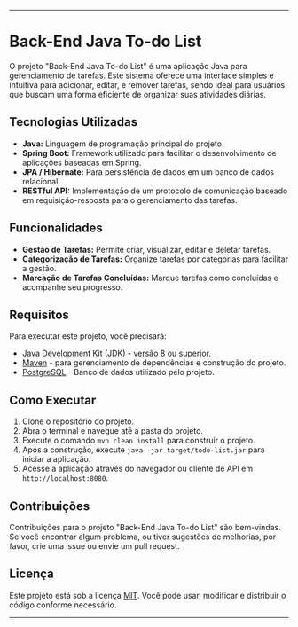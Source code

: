 

---

# Back-End Java To-do List

O projeto "Back-End Java To-do List" é uma aplicação Java para gerenciamento de tarefas. Este sistema oferece uma interface simples e intuitiva para adicionar, editar, e remover tarefas, sendo ideal para usuários que buscam uma forma eficiente de organizar suas atividades diárias.

## Tecnologias Utilizadas

- **Java:** Linguagem de programação principal do projeto.
- **Spring Boot:** Framework utilizado para facilitar o desenvolvimento de aplicações baseadas em Spring.
- **JPA / Hibernate:** Para persistência de dados em um banco de dados relacional.
- **RESTful API:** Implementação de um protocolo de comunicação baseado em requisição-resposta para o gerenciamento das tarefas.

## Funcionalidades

- **Gestão de Tarefas:** Permite criar, visualizar, editar e deletar tarefas.
- **Categorização de Tarefas:** Organize tarefas por categorias para facilitar a gestão.
- **Marcação de Tarefas Concluídas:** Marque tarefas como concluídas e acompanhe seu progresso.

## Requisitos

Para executar este projeto, você precisará:

- [Java Development Kit (JDK)](https://www.oracle.com/java/technologies/javase-downloads.html) - versão 8 ou superior.
- [Maven](https://maven.apache.org/download.cgi) - para gerenciamento de dependências e construção do projeto.
- [PostgreSQL](https://www.postgresql.org/download/) - Banco de dados utilizado pelo projeto.

## Como Executar

1. Clone o repositório do projeto.
2. Abra o terminal e navegue até a pasta do projeto.
3. Execute o comando `mvn clean install` para construir o projeto.
4. Após a construção, execute `java -jar target/todo-list.jar` para iniciar a aplicação.
5. Acesse a aplicação através do navegador ou cliente de API em `http://localhost:8080`.

## Contribuições

Contribuições para o projeto "Back-End Java To-do List" são bem-vindas. Se você encontrar algum problema, ou tiver sugestões de melhorias, por favor, crie uma issue ou envie um pull request.

## Licença

Este projeto está sob a licença [MIT](LICENSE). Você pode usar, modificar e distribuir o código conforme necessário.

---

